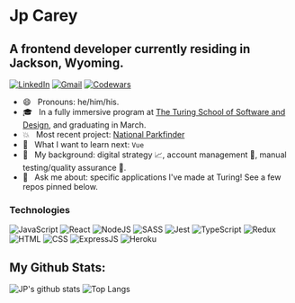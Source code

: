 # Jp Carey
## A frontend developer currently residing in Jackson, Wyoming.
[![LinkedIn](https://img.shields.io/badge/LinkedIn-0077B5?style=for-the-badge&logo=linkedin&logoColor=white)](https://www.linkedin.com/in/jpcareyiv/)
[![Gmail](https://img.shields.io/badge/Gmail-D14836?style=for-the-badge&logo=gmail&logoColor=white)](mailto:jpcarey4@gmail.com)
[![Codewars](https://img.shields.io/badge/-Codewars-b1361e.svg?style=for-the-badge&logo=codewars&colorB=b1361e)](https://www.codewars.com/users/jaypeasee)

+ :smile: &nbsp; Pronouns: he/him/his.
+ :mortar_board: &nbsp; In a fully immersive program at [The Turing School of Software and Design](https://frontend.turing.io/), and graduating in March.
+ :boom: &nbsp; Most recent project: [National Parkfinder](https://github.com/jaypeasee/national-parkfinder)
+ :telescope: &nbsp; What I want to learn next: `Vue`
+ :office: &nbsp; My background:  digital strategy 📈, account management 🤝, manual testing/quality assurance 🔎.
+ :speech_balloon: &nbsp; Ask me about: specific applications I've made at Turing! See a few repos pinned below.

### Technologies
![JavaScript](https://img.shields.io/badge/JavaScript-323330?style=for-the-badge&logo=javascript&logoColor=F7DF1E)
![React](https://img.shields.io/badge/React-20232A?style=for-the-badge&logo=react&logoColor=61DAFB)
![NodeJS](https://img.shields.io/badge/Node.js-43853D?style=for-the-badge&logo=node.js&logoColor=white)
![SASS](https://img.shields.io/badge/Sass-CC6699?style=for-the-badge&logo=sass&logoColor=white)
![Jest](https://img.shields.io/badge/jest%20-%23231123.svg?&style=for-the-badge&logo=jest&logoColor=%23E34F26)
![TypeScript](https://img.shields.io/badge/TypeScript-007ACC?style=for-the-badge&logo=typescript&logoColor=white)
![Redux](https://img.shields.io/badge/Redux-593D88?style=for-the-badge&logo=redux&logoColor=white)
![HTML](https://img.shields.io/badge/HTML5-E34F26?style=for-the-badge&logo=html5&logoColor=white)
![CSS](https://img.shields.io/badge/CSS3-1572B6?style=for-the-badge&logo=css3&logoColor=white)
![ExpressJS](https://img.shields.io/badge/Express.js-404D59?style=for-the-badge)
![Heroku](https://img.shields.io/badge/Heroku-430098?style=for-the-badge&logo=heroku&logoColor=white)

 <summary><h2>My Github Stats:</h2></summary>
 
![JP's github stats](https://github-readme-stats.vercel.app/api?username=jaypeasee&show_icons=true&theme=dark&hide=stars)
![Top Langs](https://github-readme-stats.vercel.app/api/top-langs/?username=jaypeasee&layout=compact&theme=dark)
